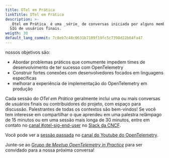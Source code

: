 ```yaml
---
title: OTel em Prática
linkTitle: OTel em Prática
description: >-
  _Otel em Prática_ é uma _série_ de conversas iniciada por alguns membros do
  SIG de usuários finais.
weigth: 30
default_lang_commit: 7c8eb7c48c0631b7109f19fc5c7398d22b64fa47
---
```


nossos objetivos são:

- Abordar problemas práticos que comumente impedem times de desenvolvimento de
  ter sucesso com OpenTelemetry
- Construir fortes conexões com desenvolvedores focados em linguagens
  específicas
- melhorar a experiência de implementação do OpenTelemetry em produção

Cada sessão do _OTel em Prática_ geralmente inclui uma ou mais conversas de
usuários finais ou contribuidores do projeto, com espaço para discussão.
Palestrantes de todas os contextos são bem-vindos! Se você tem interesse em
compartilhar o que aprendeu em uma palestra relâmpago de 15 minutos ou em uma
sessão mais longa de 30 minutos, entre em contato no
[canal #otel-sig-end-user](https://cloud-native.slack.com/archives/C01RT3MSWGZ)
no [Slack da CNCF](https://slack.cncf.io).

Você pode ver a
[sessão passada](https://www.youtube.com/playlist?list=PLVYDBkQ1TdyxKgdGE4ThYLkNRCuLLYy9x)
no [canal do Youtube do OpenTelemetry](https://youtube.com/@otel-official).

Junte-se ao
[Grupo de _Meetup OpenTelemetry in Practice_](https://www.meetup.com/opentelemetry-in-practice-meetup-group/)
para ser convidado para a nossa próxima conversa!
